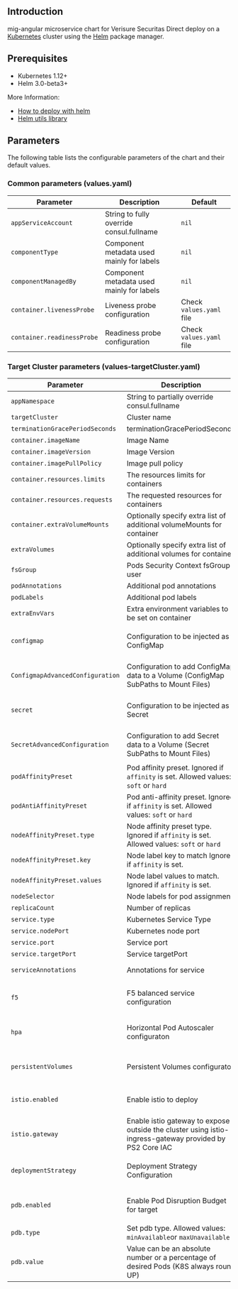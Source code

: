 ## Introduction

mig-angular microservice chart for Verisure Securitas Direct deploy on a [Kubernetes](http://kubernetes.io) cluster using the [Helm](https://helm.sh) package manager.

## Prerequisites

- Kubernetes 1.12+
- Helm 3.0-beta3+

More Information:
- [How to deploy with helm](https://confluence.apps.verisure.com/display/PSS/How+to+deploy+with+Helm+in+Securitas+Direct)
- [Helm utils library](https://bitbucket.dev.verisure.com/projects/KAR/repos/helm-utils-lib/browse)

## Parameters 

The following table lists the configurable parameters of the chart and their default values.

### Common parameters (values.yaml)

| Parameter                            | Description                                                                               | Default                        |
|--------------------------------------|-------------------------------------------------------------------------------------------|--------------------------------|
| `appServiceAccount`                  | String to fully override consul.fullname                                                  | `nil`                          |
| `componentType`                      | Component metadata used mainly for labels                                                 | `nil`                          |
| `componentManagedBy`                 | Component metadata used mainly for labels                                                 | `nil`                          |
| `container.livenessProbe`            | Liveness probe configuration                                                              | Check `values.yaml` file       |
| `container.readinessProbe`           | Readiness probe configuration                                                             | Check `values.yaml` file       |

### Target Cluster parameters (values-targetCluster.yaml)

| Parameter                            | Description                                                                               | Default                                                       |
|--------------------------------------|-------------------------------------------------------------------------------------------|---------------------------------------------------------------|
| `appNamespace`                       | String to partially override consul.fullname                                              | `nil`                                                         |
| `targetCluster`                      | Cluster name                                                                              | `nil`                                                         |
| `terminationGracePeriodSeconds`      | terminationGracePeriodSeconds                                                             | `30`                                                          |
| `container.imageName`                | Image Name                                                                                | `nil`                                                         |
| `container.imageVersion`             | Image Version                                                                             | `nil`                                                         |
| `container.imagePullPolicy`          | Image pull policy                                                                         | `Always`                                                      |
| `container.resources.limits`         | The resources limits for containers                                                       | `{}`                                                          |
| `container.resources.requests`       | The requested resources for containers                                                    | `{}`                                                          |
| `container.extraVolumeMounts`        | Optionally specify extra list of additional volumeMounts for container                    | `[]`                                                          |
| `extraVolumes`                       | Optionally specify extra list of additional volumes for container                         | `[]`                                                          |
| `fsGroup`                            | Pods Security Context fsGroup user                                                        | `8888`                                                        |
| `podAnnotations`                     | Additional pod annotations                                                                | `{}`                                                          |
| `podLabels`                          | Additional pod labels                                                                     | `{}`                                                          |
| `extraEnvVars`                       | Extra environment variables to be set on container                                        | `{}`                                                          |
| `configmap`                          | Configuration to be injected as ConfigMap                                                 | `enabled: false` Check `values-targetCluster.yaml` file.      |
| `ConfigmapAdvancedConfiguration`     | Configuration to add ConfigMap data to a Volume (ConfigMap SubPaths to Mount Files)       | `enabled: false` Check `values-targetCluster.yaml` file       |
| `secret`                             | Configuration to be injected as Secret                                                    | `enabled: false` Check `values-targetCluster.yaml` file.      |
| `SecretAdvancedConfiguration`        | Configuration to add Secret data to a Volume (Secret SubPaths to Mount Files)             | `enabled: false` Check `values-targetCluster.yaml` file       |
| `podAffinityPreset`                  | Pod affinity preset. Ignored if `affinity` is set. Allowed values: `soft` or `hard`       | `""`                                                          |
| `podAntiAffinityPreset`              | Pod anti-affinity preset. Ignored if `affinity` is set. Allowed values: `soft` or `hard`  | `soft`                                                        |
| `nodeAffinityPreset.type`            | Node affinity preset type. Ignored if `affinity` is set. Allowed values: `soft` or `hard` | `""`                                                          |
| `nodeAffinityPreset.key`             | Node label key to match Ignored if `affinity` is set.                                     | `""`                                                          |
| `nodeAffinityPreset.values`          | Node label values to match. Ignored if `affinity` is set.                                 | `[]`                                                          |
| `nodeSelector`                       | Node labels for pod assignment.                                                           | `{}`                                                          |
| `replicaCount`                       | Number of replicas                                                                        | `1`                                                           |
| `service.type`                       | Kubernetes Service Type                                                                   | `NodePort`                                                    |
| `service.nodePort`                   | Kubernetes node port                                                                      | `""`                                                          |
| `service.port`                       | Service port                                                                              | `8080`                                                        |
| `service.targetPort`                 | Service targetPort                                                                        | `8080`                                                        |
| `serviceAnnotations`                 | Annotations for service                                                                   | `{}` (evaluated as a template)                                |
| `f5`                                 | F5 balanced service configuration                                                         | `enabled: false` Check `values-targetCluster.yaml` file       |
| `hpa`                                | Horizontal Pod Autoscaler configuraton                                                    | `enabled: false` Check `values-targetCluster.yaml` file       |
| `persistentVolumes`                  | Persistent Volumes configuraton                                                           | `enabled: false` Check `values-targetCluster.yaml` file       |
| `istio.enabled`                      | Enable istio to deploy                                                                    | `Boolean (True/False) to enable/disable istio`                |
| `istio.gateway`                      | Enable istio gateway to expose outside the cluster using istio-ingress-gateway provided by PS2 Core IAC  | `Boolean (True/False) to enable/disable istio gateway`     |
| `deploymentStrategy`                 | Deployment Strategy Configuration                                                         | `enabled: false` Check `values-targetCluster.yaml` file       |
| `pdb.enabled`                        | Enable Pod Disruption Budget for target                                                   | `enabled: false` Check `values-targetCluster.yaml` file       |
| `pdb.type`                           | Set pdb type. Allowed values: `minAvailable`or `maxUnavailable`                           | `""`                                                          | 
| `pdb.value`                          | Value can be an absolute number or a percentage of desired Pods (K8S always round UP)     | `1`                                                           |